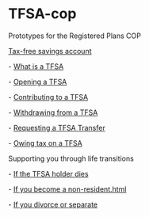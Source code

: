 # TFSA-cop
Prototypes for the Registered Plans COP

<p><a href="https://cra-design.github.io/TFSA-cop/en/revenue-agency/services/tax/individuals/topics/tax-free-savings-account.html">Tax-free savings account</a></p>

<p>- <a href="https://cra-design.github.io/TFSA-cop/en/revenue-agency/services/tax/individuals/topics/tax-free-savings-account/what-is-a-tfsa.html">What is a TFSA</a></p>
<p>- <a href="https://cra-design.github.io/TFSA-cop/en/revenue-agency/services/tax/individuals/topics/tax-free-savings-account/opening-a-tfsa.html">Opening a TFSA</a></p>
<p>- <a href="https://cra-design.github.io/TFSA-cop/en/revenue-agency/services/tax/individuals/topics/tax-free-savings-account/contributing-to-a-tfsa.html">Contributing to a TFSA</a></p>
<p>- <a href="https://cra-design.github.io/TFSA-cop/en/revenue-agency/services/tax/individuals/topics/tax-free-savings-account/withdrawing-from-a-tfsa.html">Withdrawing from a TFSA</a></p>
<p>- <a href="https://cra-design.github.io/TFSA-cop/en/revenue-agency/services/tax/individuals/topics/tax-free-savings-account/requesting-a-tfsa-transfer.html">Requesting a TFSA Transfer</a></p>
<p>- <a href="https://cra-design.github.io/TFSA-cop/en/revenue-agency/services/tax/individuals/topics/tax-free-savings-account/owing-tax-on-a-tfsa.html">Owing tax on a TFSA</a></p>


<p>Supporting you through life transitions</p>
<p>- <a href="https://cra-design.github.io/TFSA-cop/en/revenue-agency/services/tax/individuals/topics/tax-free-savings-account/if-tfsa-holder-dies.html">If the TFSA holder dies</a></p>
<p>- <a href="https://cra-design.github.io/TFSA-cop/en/revenue-agency/services/tax/individuals/topics/tax-free-savings-account/if-you-become-non-resident.html">If you become a non-resident.html</a></p>
<p>- <a href="https://cra-design.github.io/TFSA-cop/en/revenue-agency/services/tax/individuals/topics/#">If you divorce or separate</a></p>
